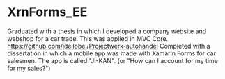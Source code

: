 # XrnForms_EE

Graduated with a thesis in which I developed a company website and webshop for a car trade. This was applied in MVC Core.
https://github.com/idellobel/Projectwerk-autohandel
Completed with a dissertation in which a mobile app was made with Xamarin Forms for car salesmen.
The app is called "JI-KAN".
(or "How can I account for my time for my sales?") 
